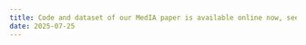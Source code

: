```yaml
---
title: Code and dataset of our MedIA paper is available online now, see <a href="https://github.com/ShanghaiTech-IMPACT/CLIK-Diffusion-Clinical-Knowledge-informed-Diffusion-Model-for-Tooth-Alignment" rel="noopener noreferrer" target="_blank">CLIK-Diffusion repository</a>!
date: 2025-07-25
---
```

